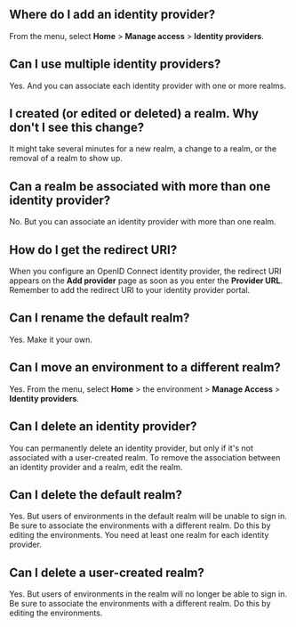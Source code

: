 ## Where do I add an identity provider?


From the menu, select **Home** > **Manage access** > **Identity providers**.

## Can I use multiple identity providers?


Yes. And you can associate each identity provider with one or more realms.

## I created (or edited or deleted) a realm. Why don't I see this change?


It might take several minutes for a new realm, a change to a realm, or the removal of a realm to show up.

## Can a realm be associated with more than one identity provider?


No. But you can associate an identity provider with more than one realm.

## How do I get the redirect URI?


When you configure an OpenID Connect identity provider, the redirect URI appears on the **Add provider** page as soon as you enter the **Provider URL**. Remember to add the redirect URI to your identity provider portal.

## Can I rename the default realm?


Yes. Make it your own.

## Can I move an environment to a different realm?


Yes. From the menu, select **Home** > the environment > **Manage Access** > **Identity providers**.

## Can I delete an identity provider?


You can permanently delete an identity provider, but only if it's not associated with a user-created realm. To remove the association between an identity provider and a realm, edit the realm.

## Can I delete the default realm?


Yes. But users of environments in the default realm will be unable to sign in. Be sure to associate the environments with a different realm. Do this by editing the environments. You need at least one realm for each identity provider.

## Can I delete a user-created realm?


Yes. But users of environments in the realm will no longer be able to sign in. Be sure to associate the environments with a different realm. Do this by editing the environments.


